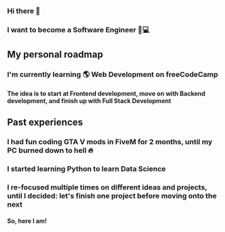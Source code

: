 ### Hi there 👋
### I want to become a Software Engineer 👑💻
## My personal roadmap
### I'm currently learning 🌎 Web Development on freeCodeCamp
#### The idea is to start at Frontend development, move on with Backend development, and finish up with Full Stack Development
## Past experiences
### I had fun coding GTA V mods in FiveM for 2 months, until my PC burned down to hell 🔥
### I started learning Python to learn Data Science
### I re-focused multiple times on different ideas and projects, until I decided: let's finish **one** project before moving onto the next
#### So, here I am!
<!--
**Whoeza/whoeza** is a ✨ _special_ ✨ repository because its `README.md` (this file) appears on your GitHub profile.

Here are some ideas to get you started:

- 🔭 I’m currently working on full stack development...
- 🌱 I’m currently learning frontend web development...
- 👯 I’m looking to collaborate on games development, web development, data science...
- 🤔 I’m looking for help with ...
- 💬 Ask me about music...
- 📫 How to reach me: @ me from any repository or add me to a pull request...
- 😄 Pronouns: he/him...
- ⚡ Fun fact: ...
-->
